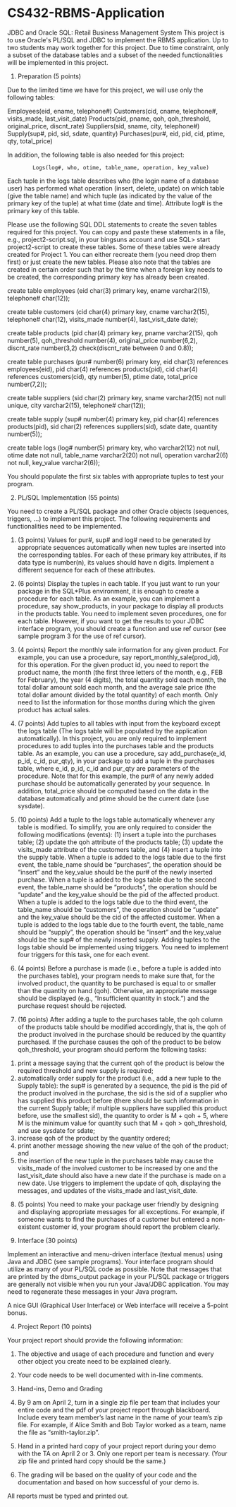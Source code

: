 # CS432-RBMS-Application

JDBC and Oracle SQL: Retail Business Management System
This project is to use Oracle's PL/SQL and JDBC to implement the RBMS application. Up to two students may work together for this project. Due to time constraint, only a subset of the database tables and a subset of the needed functionalities will be implemented in this project.

1.  Preparation (5 points)

Due to the limited time we have for this project, we will use only the following tables:

Employees(eid, ename, telephone#)
            Customers(cid, cname, telephone#, visits_made, last_visit_date)
Products(pid, pname, qoh, qoh_threshold, original_price, discnt_rate)
Suppliers(sid, sname, city, telephone#)
Supply(sup#, pid, sid, sdate, quantity)
            Purchases(pur#, eid, pid, cid, ptime, qty, total_price)

In addition, the following table is also needed for this project:          

            Logs(log#, who, otime, table_name, operation, key_value)

Each tuple in the logs table describes who (the login name of a database user) has performed what operation (insert, delete, update) on which table (give the table name) and which tuple (as indicated by the value of the primary key of the tuple) at what time (date and time). Attribute log# is the primary key of this table.

Please use the following SQL DDL statements to create the seven tables required for this project. You can copy and paste these statements in a file, e.g., project2-script.sql, in your bingsuns account and use   SQL> start project2-script   to create these tables. Some of these tables were already created for Project 1. You can either recreate them (you need drop them first) or just create the new tables. Please also note that the tables are created in certain order such that by the time when a foreign key needs to be created, the corresponding primary key has already been created.

create table employees
(eid char(3) primary key,
ename varchar2(15),
telephone# char(12));

create table customers
(cid char(4) primary key,
cname varchar2(15),
telephone# char(12),
visits_made number(4),
last_visit_date date);

create table products
(pid char(4) primary key,
pname varchar2(15),
qoh number(5),
qoh_threshold number(4),
original_price number(6,2),
discnt_rate number(3,2) check(discnt_rate between 0 and 0.8));

create table purchases
(pur# number(6) primary key,
eid char(3) references employees(eid),
pid char(4) references products(pid),
cid char(4) references customers(cid),
qty number(5),
ptime date,
total_price number(7,2));

create table suppliers
(sid char(2) primary key,
sname varchar2(15) not null unique,
city varchar2(15),
telephone# char(12));

create table supply
(sup# number(4) primary key,
pid char(4) references products(pid),
sid char(2) references suppliers(sid),
sdate date,
quantity number(5));

create table logs
(log# number(5) primary key,
who varchar2(12) not null,
otime date not null,
table_name varchar2(20) not null,
operation varchar2(6) not null,
key_value varchar2(6)); 

You should populate the first six tables with appropriate tuples to test your program.

2.  PL/SQL Implementation (55 points)

You need to create a PL/SQL package and other Oracle objects (sequences, triggers, ...) to implement this project. The following requirements and functionalities need to be implemented.

1.	(3 points) Values for pur#, sup# and log# need to be generated by appropriate sequences automatically when new tuples are inserted into the corresponding tables. For each of these primary key attributes, if its data type is number(n), its values should have n digits. Implement a different sequence for each of these attributes.

2.	(6 points) Display the tuples in each table. If you just want to run your package in the SQL*Plus environment, it is enough to create a procedure for each table. As an example, you can implement a procedure, say show_products, in your package to display all products in the products table. You need to implement seven procedures, one for each table. However, if you want to get the results to your JDBC interface program, you should create a function and use ref cursor (see sample program 3 for the use of ref cursor).
  
3.	(4 points) Report the monthly sale information for any given product. For example, you can use a procedure, say report_monthly_sale(prod_id), for this operation. For the given product id, you need to report the product name, the month (the first three letters of the month, e.g., FEB for February), the year (4 digits), the total quantity sold each month, the total dollar amount sold each month, and the average sale price (the total dollar amount divided by the total quantity) of each month. Only need to list the information for those months during which the given product has actual sales.

4.	(7 points) Add tuples to all tables with input from the keyboard except the logs table (The logs table will be populated by the application automatically). In this project, you are only required to implement procedures to add tuples into the purchases table and the products table. As an example, you can use a procedure, say add_purchase(e_id, p_id, c_id, pur_qty), in your package to add a tuple in the purchases table, where e_id, p_id, c_id and pur_qty are parameters of the procedure. Note that for this example, the pur# of any newly added purchase should be automatically generated by your sequence. In addition, total_price should be computed based on the data in the database automatically and ptime should be the current date (use sysdate). 

5.	(10 points) Add a tuple to the logs table automatically whenever any table is modified. To simplify, you are only required to consider the following modifications (events): (1) insert a tuple into the purchases table; (2) update the qoh attribute of the products table; (3) update the visits_made attribute of the customers table, and (4) insert a tuple into the supply table. When a tuple is added to the logs table due to the first event, the table_name should be “purchases”, the operation should be “insert” and the key_value should be the pur# of the newly inserted purchase. When a tuple is added to the logs table due to the second event, the table_name should be “products”, the operation should be “update” and the key_value should be the pid of the affected product. When a tuple is added to the logs table due to the third event, the table_name should be “customers”, the operation should be “update” and the key_value should be the cid of the affected customer. When a tuple is added to the logs table due to the fourth event, the table_name should be “supply”, the operation should be “insert” and the key_value should be the sup# of the newly inserted supply. Adding tuples to the logs table should be implemented using triggers. You need to implement four triggers for this task, one for each event.

6.	(4 points) Before a purchase is made (i.e., before a tuple is added into the purchases table), your program needs to make sure that, for the involved product, the quantity to be purchased is equal to or smaller than the quantity on hand (qoh). Otherwise, an appropriate message should be displayed (e.g., “Insufficient quantity in stock.”) and the purchase request should be rejected.

7.	(16 points) After adding a tuple to the purchases table, the qoh column of the products table should be modified accordingly, that is, the qoh of the product involved in the purchase should be reduced by the quantity purchased. If the purchase causes the qoh of the product to be below qoh_threshold, your program should perform the following tasks: 

1)	print a message saying that the current qoh of the product is below the required threshold and new supply is required;
2)	automatically order supply for the product (i.e., add a new tuple to the Supply table): the sup# is generated by a sequence, the pid is the pid of the product involved in the purchase, the sid is the sid of a supplier who has supplied this product before (there should be such information in the current Supply table; if multiple suppliers have supplied this product before, use the smallest sid), the quantity to order is M + qoh + 5, where M is the minimum value for quantity such that M + qoh > qoh_threshold, and use sysdate for sdate;
3)	increase qoh of the product by the quantity ordered;
4)	print another message showing the new value of the qoh of the product; and
5)	the insertion of the new tuple in the purchases table may cause the visits_made of the involved customer to be increased by one and the last_visit_date should also have a new date if the purchase is made on a new date. Use triggers to implement the update of qoh, displaying the messages, and updates of the visits_made and last_visit_date.

8.	(5 points) You need to make your package user friendly by designing and displaying appropriate messages for all exceptions. For example, if someone wants to find the purchases of a customer but entered a non-existent customer id, your program should report the problem clearly.

3. Interface (30 points) 
 
Implement an interactive and menu-driven interface (textual menus) using Java and JDBC (see sample programs). Your interface program should utilize as many of your PL/SQL code as possible. Note that messages that are printed by the dbms_output package in your PL/SQL package or triggers are generally not visible when you run your Java/JDBC application. You may need to regenerate these messages in your Java program.

A nice GUI (Graphical User Interface) or Web interface will receive a 5-point bonus.

4. Project Report (10 points)

Your project report should provide the following information:
1.	The objective and usage of each procedure and function and every other object you create need to be explained clearly.

2.	Your code needs to be well documented with in-line comments.


5.  Hand-ins, Demo and Grading 


1.	By 9 am on April 2, turn in a single zip file per team that includes your entire code and the pdf of your project report through blackboard. Include every team member’s last name in the name of your team’s zip file. For example, if Alice Smith and Bob Taylor worked as a team, name the file as “smith-taylor.zip”. 

2.	Hand in a printed hard copy of your project report during your demo with the TA on April 2 or 3. Only one report per team is necessary. (Your zip file and printed hard copy should be the same.) 

3.	The grading will be based on the quality of your code and the documentation and based on how successful of your demo is.

All reports must be typed and printed out.
